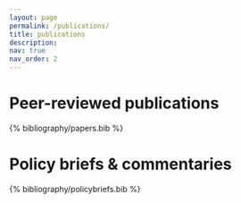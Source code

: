 ```yaml
---
layout: page
permalink: /publications/
title: publications
description: 
nav: true
nav_order: 2
---
```

# Peer-reviewed publications 
<!-- _pages/publications.md -->
<div class="publications">

{% bibliography/papers.bib %}

</div>

# Policy briefs & commentaries 
<!-- _pages/publications.md -->
<div class="publications">

{% bibliography/policybriefs.bib %}

</div>
